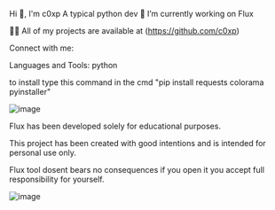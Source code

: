 Hi 👋, I'm c0xp
A typical python dev
🔭 I’m currently working on Flux

👨‍💻 All of my projects are available at (https://github.com/c0xp)


Connect with me:

Languages and Tools:
python

to install type this command in the cmd "pip install requests colorama pyinstaller"

![image](https://github.com/user-attachments/assets/2a24785e-eabe-48e2-a988-6a7bab71b76a)



Flux has been developed solely for educational purposes.

This project has been created with good intentions and is intended for personal use only.

Flux tool dosent bears no consequences if you open it you accept full responsibility for yourself.

![image](https://github.com/user-attachments/assets/5c75dc86-0ce6-45ea-9c52-979e0d88af03)
